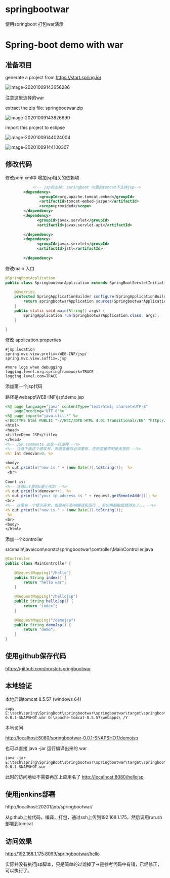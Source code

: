 # springbootwar

使用springboot 打包war演示



# Spring-boot demo with war

## 准备项目

generate a project from https://start.spring.io/

![image-20201009143656286](images\image-20201009143656286.png)

注意这里选择的war



extract the zip file: springbootwar.zip

![image-20201009143826690](images\image-20201009143826690.png)



import this project to eclipse



![image-20201009144024004](images\image-20201009144024004.png)

![image-20201009144100307](images\image-20201009144100307.png)



## 修改代码

修改pom.xml中 增加jsp相关的依赖项

```xml
		    <!-- jsp的支持: springboot 内置的tomcat不支持jsp-->
        <dependency>
               <groupId>org.apache.tomcat.embed</groupId>
               <artifactId>tomcat-embed-jasper</artifactId>
               <scope>provided</scope>
        </dependency> 
		<dependency>
              <groupId>javax.servlet</groupId>
              <artifactId>javax.servlet-api</artifactId>
              
        </dependency>
        <dependency>
              <groupId>javax.servlet</groupId>
              <artifactId>jstl</artifactId>
            
        </dependency>
```



修改main 入口

```java
@SpringBootApplication
public class SpringbootwarApplication extends SpringBootServletInitializer{

	@Override
	protected SpringApplicationBuilder configure(SpringApplicationBuilder springbootwarApplication) {
		return springbootwarApplication.sources(SpringbootwarApplication.class);
	}
	public static void main(String[] args) {
		SpringApplication.run(SpringbootwarApplication.class, args);
	}

}
```



修改 application.properties

```properties
#jsp location
spring.mvc.view.prefix=/WEB-INF/jsp/
spring.mvc.view.suffix=.jsp

#more logs when debugging
logging.level.org.springframework=TRACE
logging.level.com=TRACE
```



添加第一个jsp代码

路径是webapp\WEB-INF\jsp\demo.jsp



```jsp
<%@ page language="java" contentType="text/html; charset=UTF-8"
    pageEncoding="UTF-8"%>
<%@ page import="java.util.*" %>
<!DOCTYPE html PUBLIC "-//W3C//DTD HTML 4.01 Transitional//EN" "http://www.w3.org/TR/html4/loose.dtd">
<html>
<head>
<title>Demo JSP</title>
</head>
<%-- JSP comments 这是一行注释 --%>
<%-- 注意下面这个感叹号，声明变量时必须要有，否则变量声明是无效的 --%>
<%! int demovar=0; %>

<body>
<% out.println("now is " + (new Date()).toString());  %>
 <br>
 
Count is:
<%-- 注意out里的o是小写的 --%>
<% out.println(demovar++); %>
<% out.println("your ip address is " + request.getRemoteAddr()); %>
<br>
<%-- 这里有一个提示异常，但是并不影响编译和运行 ，剪切再黏贴后就消失了。。。--%>
<% out.println("now is " + (new Date()).toString()); 
 %>
<br>
<body>
</html>
```



添加一个controller

src\main\java\com\norstc\springbootwar\controller\MainController.java



```java
@Controller
public class MainController {
	
	@RequestMapping("/hello")
	public String index() {
		return "hello war";
	}
	
	@RequestMapping("/hellojsp")
	public String helloJsp() {
		return "index";
	}
	
	@RequestMapping("/demojsp")
	public String demoJsp() {
		return "demo";
	}
}
```



## 使用github保存代码

https://github.com/norstc/springbootwar



## 本地验证

本地启动tomcat 8.5.57 (windows 64)



```batch
copy E:\tech\spring\SpringBoot\springbootwar\springbootwar\target\springbootwar-0.0.1-SNAPSHOT.war D:\apache-tomcat-8.5.57\webapps\ /Y
```



本地访问

<http://localhost:8080/springbootwar-0.0.1-SNAPSHOT/demojsp>





也可以直接 java -jar 运行编译出来的 war

```shell
java -jar E:\tech\spring\SpringBoot\springbootwar\springbootwar\target\springbootwar-0.0.1-SNAPSHOT.war
```

此时的访问地址不需要再加上应用名了
<http://localhost:8080/hellojsp>


## 使用jenkins部署

http://localhost:20201/job/springbootwar/

从github上拉代码，编译，打包，通过ssh上传到192.168.1.175，然后调用run.sh 部署到tomcat

## 访问效果

http://192.168.1.175:8099/springbootwar/hello

实际并没有执行jsp脚本，只是简单的过滤掉了=>是参考代码中有错，已经修正，可以执行了。